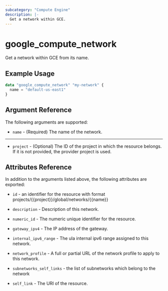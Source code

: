 ```yaml
---
subcategory: "Compute Engine"
description: |-
  Get a network within GCE.
---
```


# google_compute_network

Get a network within GCE from its name.

## Example Usage

```tf
data "google_compute_network" "my-network" {
  name = "default-us-east1"
}
```

## Argument Reference

The following arguments are supported:

* `name` - (Required) The name of the network.


- - -

* `project` - (Optional) The ID of the project in which the resource belongs. If it
    is not provided, the provider project is used.

## Attributes Reference

In addition to the arguments listed above, the following attributes are exported:

* `id` - an identifier for the resource with format projects/{{project}}/global/networks/{{name}}

* `description` - Description of this network.

* `numeric_id` - The numeric unique identifier for the resource.

* `gateway_ipv4` - The IP address of the gateway.

* `internal_ipv6_range` - The ula internal ipv6 range assigned to this network.

* `network_profile` - A full or partial URL of the network profile to apply to this network.

* `subnetworks_self_links` - the list of subnetworks which belong to the network

* `self_link` - The URI of the resource.
